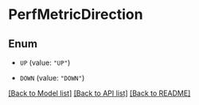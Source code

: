 # PerfMetricDirection

## Enum


* `UP` (value: `"UP"`)

* `DOWN` (value: `"DOWN"`)


[[Back to Model list]](../README.md#documentation-for-models) [[Back to API list]](../README.md#documentation-for-api-endpoints) [[Back to README]](../README.md)


